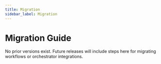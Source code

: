 ```yaml
---
title: Migration
sidebar_label: Migration
---
```


# Migration Guide

No prior versions exist. Future releases will include steps here for migrating workflows or orchestrator integrations.
